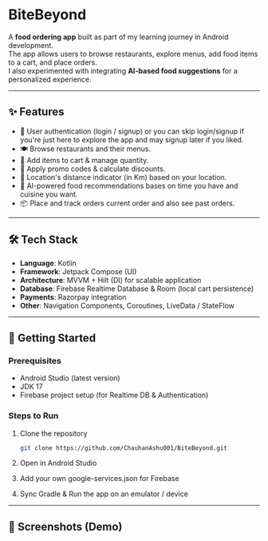# BiteBeyond

A **food ordering app** built as part of my learning journey in Android development.  
The app allows users to browse restaurants, explore menus, add food items to a cart, and place orders.  
I also experimented with integrating **AI-based food suggestions** for a personalized experience.  

---
## ✨ Features

- 🔑 User authentication (login / signup) or you can skip login/signup if you're just here to explore the app and may signup later if you liked. 
- 🍽️ Browse restaurants and their menus.  
- 🛒 Add items to cart & manage quantity.  
- 💸 Apply promo codes & calculate discounts.  
- 📍 Location's distance indicator (in Km) based on your location. 
- 🤖 AI-powered food recommendations bases on time you have and cuisine you want. 
- 📦 Place and track orders current order and also see past orders.

---

## 🛠️ Tech Stack

- **Language**: Kotlin  
- **Framework**: Jetpack Compose (UI)  
- **Architecture**: MVVM + Hilt (DI) for scalable application
- **Database**: Firebase Realtime Database & Room (local cart persistence)  
- **Payments**: Razorpay integration  
- **Other**: Navigation Components, Coroutines, LiveData / StateFlow

---

## 🚀 Getting Started

### Prerequisites
- Android Studio (latest version)  
- JDK 17  
- Firebase project setup (for Realtime DB & Authentication)

### Steps to Run
1. Clone the repository  
   ```bash
   git clone https://github.com/ChauhanAshu001/BiteBeyond.git
2. Open in Android Studio

3. Add your own google-services.json for Firebase

4. Sync Gradle & Run the app on an emulator / device

---

## 📸 Screenshots (Demo)

